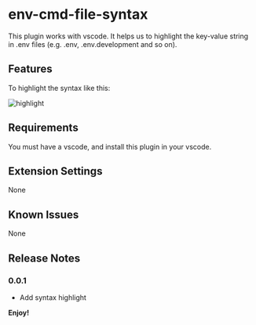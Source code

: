 # env-cmd-file-syntax

This plugin works with vscode. It helps us to highlight the key-value string in .env files (e.g. .env, .env.development and so on).

## Features

To highlight the syntax like this:

![highlight](https://github.com/WellerQu/vscode-env-cmd-file-syntax/blob/master/images/Highlight.png?raw=true)

## Requirements

You must have a vscode, and install this plugin in your vscode.

## Extension Settings

None

## Known Issues

None

## Release Notes

### 0.0.1

- Add syntax highlight

**Enjoy!**
